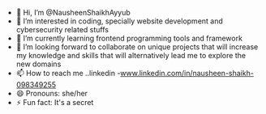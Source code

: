 - 👋 Hi, I’m @NausheenShaikhAyyub
- 👀 I’m interested in coding, specially website development and cybersecurity related stuffs
- 🌱 I’m currently learning frontend programming tools and framework
- 💞️ I’m looking forward to collaborate on unique projects that will increase my knowledge and skills that will alternatively lead me to explore the new domains
- 📫 How to reach me ..linkedin -www.linkedin.com/in/nausheen-shaikh-098349255
- 😄 Pronouns: she/her
- ⚡ Fun fact: It's a secret

<!---
NausheenShaikhAyyub/NausheenShaikhAyyub is a ✨ special ✨ repository because its `README.md` (this file) appears on your GitHub profile.
You can click the Preview link to take a look at your changes.
--->
